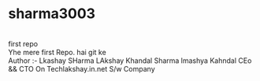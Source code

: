 # sharma3003
</br> first repo </br>
Yhe mere first Repo. hai git ke
<br>
Author :- Lkashay SHarma
LAkshay Khandal
Sharma lmashya Kahndal 
CEo && CTO On  Techlakshay.in.net S/w Company
